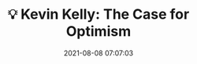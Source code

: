 ---
date: 2021-08-08 07:07:03
link:
  source: pocket
  source_url: https://getpocket.com
  text: '💡 Kevin Kelly: The Case for Optimism'
  url: https://www.warpnews.org/premium-content/kevin-kelly-the-case-for-optimism/
source: pocket
syndicated:
- type: pocket
  url: https://www.warpnews.org/premium-content/kevin-kelly-the-case-for-optimism/
- type: mastodon
  url: https://mastodon.technology/users/roytang/statuses/106719257136832771
- type: twitter
  url: https://twitter.com/roytang/status/1424266769414295555/
title: '💡 Kevin Kelly: The Case for Optimism'
---